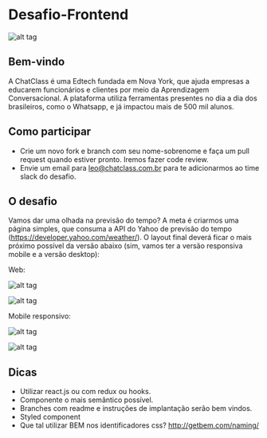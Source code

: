 # Desafio-Frontend

![alt tag](https://static.wixstatic.com/media/7f8adc_d803ec63e9e443a288209456ce076e0f~mv2.png/v1/fill/w_132,h_26,al_c,q_85,usm_0.66_1.00_0.01/ChatClass_logo.webp)

## Bem-vindo

A ChatClass é uma Edtech fundada em Nova York, que ajuda empresas a educarem funcionários e clientes por meio da Aprendizagem Conversacional. A plataforma utiliza ferramentas presentes no dia a dia dos brasileiros, como o Whatsapp, e já impactou mais de 500 mil alunos.

## Como participar

* Crie um novo fork e branch com seu nome-sobrenome e faça um pull request quando estiver pronto. Iremos fazer code review.
* Envie um email para leo@chatclass.com.br para te adicionarmos ao time slack do desafio.

## O desafio

Vamos dar uma olhada na previsão do tempo? A meta é criarmos uma página simples, que consuma a API do Yahoo de previsão do tempo (https://developer.yahoo.com/weather/). O layout final deverá ficar o mais próximo possível da versão abaixo (sim, vamos ter a versão responsiva mobile e a versão desktop):

Web:

![alt tag](https://s3-us-west-1.amazonaws.com/1sti/desafio-desktop1.png)

![alt tag](https://s3-us-west-1.amazonaws.com/1sti/desafio-desktop2.png)

Mobile responsivo:

![alt tag](https://s3-us-west-1.amazonaws.com/1sti/desafio-mobile1.png)

![alt tag](https://s3-us-west-1.amazonaws.com/1sti/desafio-mobile2.png)

## Dicas
* Utilizar react.js ou com redux ou hooks.
* Componente o mais semântico possível.
* Branches com readme e instruções de implantação serão bem vindos.
* Styled component
* Que tal utilizar BEM nos identificadores css? http://getbem.com/naming/ 

